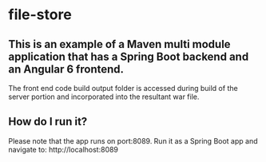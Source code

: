 # file-store
## This is an example of a Maven multi module application that has a Spring Boot backend and an Angular 6 frontend.  
The front end code build output folder is accessed during build of the server portion and incorporated into the resultant war file.

## How do I run it?
Please note that the app runs on port:8089.  Run it as a Spring Boot app and navigate to: http://localhost:8089
